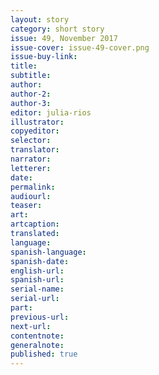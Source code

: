 ```yaml
---
layout: story
category: short story
issue: 49, November 2017
issue-cover: issue-49-cover.png
issue-buy-link:
title:
subtitle:
author:
author-2:
author-3:
editor: julia-rios
illustrator:
copyeditor:
selector:
translator:
narrator:
letterer:
date:
permalink:
audiourl:
teaser:
art:
artcaption:
translated:
language:
spanish-language:
spanish-date:
english-url:
spanish-url:
serial-name:
serial-url:
part:
previous-url:
next-url:
contentnote:
generalnote:
published: true
---
```

